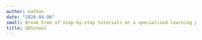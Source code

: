 ```yaml
---
author: nathan
date: "2020-04-06"
small: Break Free of step-by-step tutorials on a specialized learning platform build around GDQuest's unique teaching method
title: GDSchool
---
```

